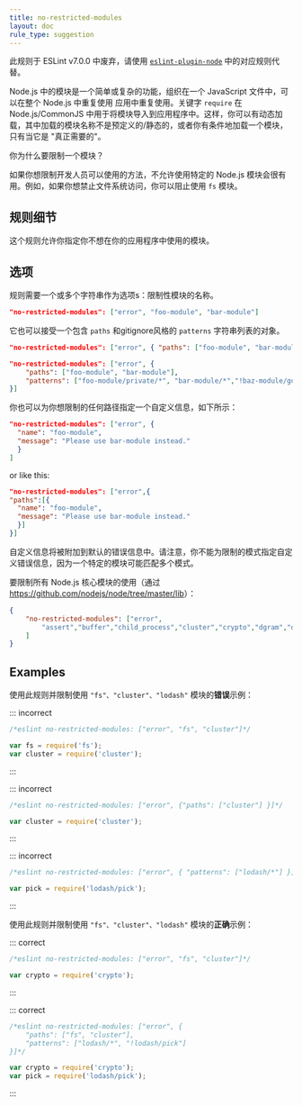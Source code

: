 ```yaml
---
title: no-restricted-modules
layout: doc
rule_type: suggestion
---
```


此规则于 ESLint v7.0.0 中废弃，请使用 [`eslint-plugin-node`](https://github.com/mysticatea/eslint-plugin-node) 中的对应规则代替。

Node.js 中的模块是一个简单或复杂的功能，组织在一个 JavaScript 文件中，可以在整个 Node.js 中重复使用
应用中重复使用。关键字 `require` 在 Node.js/CommonJS 中用于将模块导入到应用程序中。这样，你可以有动态加载，其中加载的模块名称不是预定义的/静态的，或者你有条件地加载一个模块，只有当它是 "真正需要的"。

你为什么要限制一个模块？

如果你想限制开发人员可以使用的方法，不允许使用特定的 Node.js 模块会很有用。例如，如果你想禁止文件系统访问，你可以阻止使用 `fs` 模块。

## 规则细节

这个规则允许你指定你不想在你的应用程序中使用的模块。

## 选项

规则需要一个或多个字符串作为选项s：限制性模块的名称。

```json
"no-restricted-modules": ["error", "foo-module", "bar-module"]
```

它也可以接受一个包含  `paths` 和gitignore风格的 `patterns` 字符串列表的对象。

```json
"no-restricted-modules": ["error", { "paths": ["foo-module", "bar-module"] }]
```

```json
"no-restricted-modules": ["error", {
    "paths": ["foo-module", "bar-module"],
    "patterns": ["foo-module/private/*", "bar-module/*","!baz-module/good"]
}]
```

你也可以为你想限制的任何路径指定一个自定义信息，如下所示：

```json
"no-restricted-modules": ["error", {
  "name": "foo-module",
  "message": "Please use bar-module instead."
  }
]
```

or like this:

```json
"no-restricted-modules": ["error",{
"paths":[{
  "name": "foo-module",
  "message": "Please use bar-module instead."
  }]
}]
```

自定义信息将被附加到默认的错误信息中。请注意，你不能为限制的模式指定自定义错误信息，因为一个特定的模块可能匹配多个模式。

要限制所有 Node.js 核心模块的使用（通过 <https://github.com/nodejs/node/tree/master/lib>）：

```json
{
    "no-restricted-modules": ["error",
        "assert","buffer","child_process","cluster","crypto","dgram","dns","domain","events","freelist","fs","http","https","module","net","os","path","punycode","querystring","readline","repl","smalloc","stream","string_decoder","sys","timers","tls","tracing","tty","url","util","vm","zlib"
    ]
}
```

## Examples

使用此规则并限制使用 `"fs"、"cluster"、"lodash"` 模块的**错误**示例：

::: incorrect

```js
/*eslint no-restricted-modules: ["error", "fs", "cluster"]*/

var fs = require('fs');
var cluster = require('cluster');
```

:::

::: incorrect

```js
/*eslint no-restricted-modules: ["error", {"paths": ["cluster"] }]*/

var cluster = require('cluster');
```

:::

::: incorrect

```js
/*eslint no-restricted-modules: ["error", { "patterns": ["lodash/*"] }]*/

var pick = require('lodash/pick');
```

:::

使用此规则并限制使用 `"fs"、"cluster"、"lodash"` 模块的**正确**示例：

::: correct

```js
/*eslint no-restricted-modules: ["error", "fs", "cluster"]*/

var crypto = require('crypto');
```

:::

::: correct

```js
/*eslint no-restricted-modules: ["error", {
    "paths": ["fs", "cluster"],
    "patterns": ["lodash/*", "!lodash/pick"]
}]*/

var crypto = require('crypto');
var pick = require('lodash/pick');
```

:::
